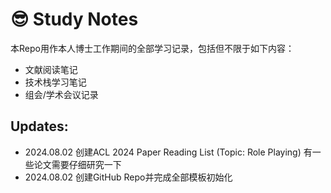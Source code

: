 # :sunglasses: Study Notes

本Repo用作本人博士工作期间的全部学习记录，包括但不限于如下内容：

- 文献阅读笔记
- 技术栈学习笔记
- 组会/学术会议记录

## Updates:

- 2024.08.02 创建ACL 2024 Paper Reading List (Topic: Role Playing) 有一些论文需要仔细研究一下
- 2024.08.02 创建GitHub Repo并完成全部模板初始化

